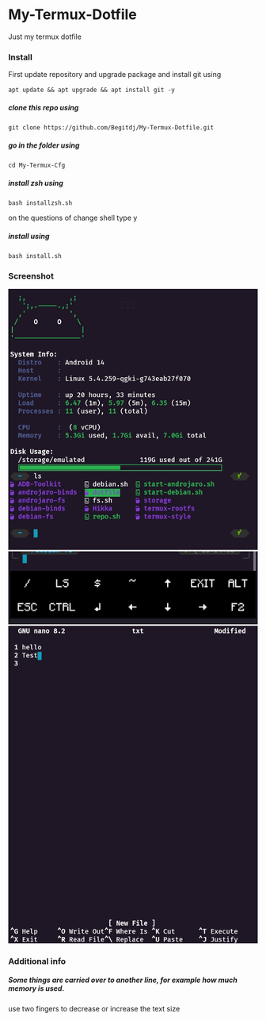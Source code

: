 # My-Termux-Dotfile
Just my termux dotfile
### Install
First update repository and upgrade package and install git using
````
apt update && apt upgrade && apt install git -y
````
##### clone this repo using 
````
git clone https://github.com/Begitdj/My-Termux-Dotfile.git
````
##### go in the folder using 
````
cd My-Termux-Cfg
````
##### install zsh using 
````
bash installzsh.sh
````
on the questions of change shell type y
##### install using 
````
bash install.sh
````
### Screenshot
![Image](/image.jpg)
![Image2](/image2.jpg)
![Image3](/image3.jpg)
### Additional info
##### Some things are carried over to another line, for example how much memory is used.
use two fingers to decrease or increase the text size
